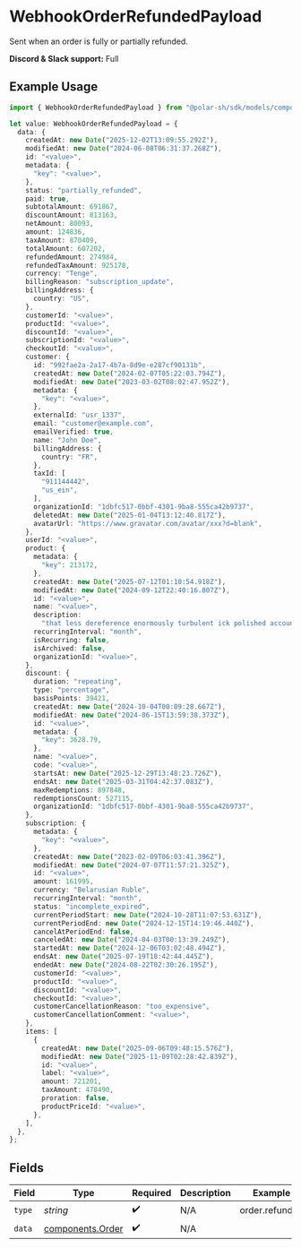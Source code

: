 # WebhookOrderRefundedPayload

Sent when an order is fully or partially refunded.

**Discord & Slack support:** Full

## Example Usage

```typescript
import { WebhookOrderRefundedPayload } from "@polar-sh/sdk/models/components/webhookorderrefundedpayload.js";

let value: WebhookOrderRefundedPayload = {
  data: {
    createdAt: new Date("2025-12-02T13:09:55.292Z"),
    modifiedAt: new Date("2024-06-08T06:31:37.268Z"),
    id: "<value>",
    metadata: {
      "key": "<value>",
    },
    status: "partially_refunded",
    paid: true,
    subtotalAmount: 691867,
    discountAmount: 813163,
    netAmount: 80093,
    amount: 124836,
    taxAmount: 870409,
    totalAmount: 607202,
    refundedAmount: 274984,
    refundedTaxAmount: 925178,
    currency: "Tenge",
    billingReason: "subscription_update",
    billingAddress: {
      country: "US",
    },
    customerId: "<value>",
    productId: "<value>",
    discountId: "<value>",
    subscriptionId: "<value>",
    checkoutId: "<value>",
    customer: {
      id: "992fae2a-2a17-4b7a-8d9e-e287cf90131b",
      createdAt: new Date("2024-02-07T05:22:03.794Z"),
      modifiedAt: new Date("2023-03-02T08:02:47.952Z"),
      metadata: {
        "key": "<value>",
      },
      externalId: "usr_1337",
      email: "customer@example.com",
      emailVerified: true,
      name: "John Doe",
      billingAddress: {
        country: "FR",
      },
      taxId: [
        "911144442",
        "us_ein",
      ],
      organizationId: "1dbfc517-0bbf-4301-9ba8-555ca42b9737",
      deletedAt: new Date("2025-01-04T13:12:40.817Z"),
      avatarUrl: "https://www.gravatar.com/avatar/xxx?d=blank",
    },
    userId: "<value>",
    product: {
      metadata: {
        "key": 213172,
      },
      createdAt: new Date("2025-07-12T01:10:54.918Z"),
      modifiedAt: new Date("2024-09-12T22:40:16.807Z"),
      id: "<value>",
      name: "<value>",
      description:
        "that less dereference enormously turbulent ick polished account",
      recurringInterval: "month",
      isRecurring: false,
      isArchived: false,
      organizationId: "<value>",
    },
    discount: {
      duration: "repeating",
      type: "percentage",
      basisPoints: 39421,
      createdAt: new Date("2024-10-04T00:09:28.667Z"),
      modifiedAt: new Date("2024-06-15T13:59:38.373Z"),
      id: "<value>",
      metadata: {
        "key": 3628.79,
      },
      name: "<value>",
      code: "<value>",
      startsAt: new Date("2025-12-29T13:48:23.726Z"),
      endsAt: new Date("2025-03-31T04:42:37.083Z"),
      maxRedemptions: 897848,
      redemptionsCount: 527115,
      organizationId: "1dbfc517-0bbf-4301-9ba8-555ca42b9737",
    },
    subscription: {
      metadata: {
        "key": "<value>",
      },
      createdAt: new Date("2023-02-09T06:03:41.396Z"),
      modifiedAt: new Date("2024-07-07T11:57:21.325Z"),
      id: "<value>",
      amount: 161995,
      currency: "Belarusian Ruble",
      recurringInterval: "month",
      status: "incomplete_expired",
      currentPeriodStart: new Date("2024-10-28T11:07:53.631Z"),
      currentPeriodEnd: new Date("2024-12-15T14:19:46.440Z"),
      cancelAtPeriodEnd: false,
      canceledAt: new Date("2024-04-03T00:13:39.249Z"),
      startedAt: new Date("2024-12-06T03:02:48.494Z"),
      endsAt: new Date("2025-07-19T18:42:44.445Z"),
      endedAt: new Date("2024-08-22T02:30:26.195Z"),
      customerId: "<value>",
      productId: "<value>",
      discountId: "<value>",
      checkoutId: "<value>",
      customerCancellationReason: "too_expensive",
      customerCancellationComment: "<value>",
    },
    items: [
      {
        createdAt: new Date("2025-09-06T09:48:15.576Z"),
        modifiedAt: new Date("2025-11-09T02:28:42.839Z"),
        id: "<value>",
        label: "<value>",
        amount: 721201,
        taxAmount: 478490,
        proration: false,
        productPriceId: "<value>",
      },
    ],
  },
};
```

## Fields

| Field                                                | Type                                                 | Required                                             | Description                                          | Example                                              |
| ---------------------------------------------------- | ---------------------------------------------------- | ---------------------------------------------------- | ---------------------------------------------------- | ---------------------------------------------------- |
| `type`                                               | *string*                                             | :heavy_check_mark:                                   | N/A                                                  | order.refunded                                       |
| `data`                                               | [components.Order](../../models/components/order.md) | :heavy_check_mark:                                   | N/A                                                  |                                                      |